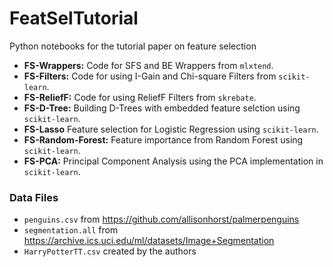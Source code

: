 # FeatSelTutorial
Python notebooks for the tutorial paper on feature selection  
- **FS-Wrappers:** Code for SFS and BE Wrappers from `mlxtend`.
- **FS-Filters:** Code for using I-Gain and Chi-square Filters from `scikit-learn`. 
- **FS-ReliefF:** Code for using ReliefF Filters from `skrebate`.
- **FS-D-Tree:** Building D-Trees with embedded feature selction using `scikit-learn`.
- **FS-Lasso** Feature selection for Logistic Regression using `scikit-learn`.
- **FS-Random-Forest:** Feature importance from Random Forest using `scikit-learn`.
- **FS-PCA:** Principal Component Analysis using the PCA implementation in `scikit-learn`.


 
### Data Files
- `penguins.csv` from https://github.com/allisonhorst/palmerpenguins
- `segmentation.all` from https://archive.ics.uci.edu/ml/datasets/Image+Segmentation
- `HarryPotterTT.csv` created by the authors
